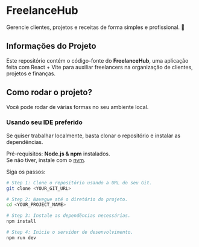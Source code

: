 # FreelanceHub

Gerencie clientes, projetos e receitas de forma simples e profissional. 🚀

## Informações do Projeto

Este repositório contém o código-fonte do **FreelanceHub**, uma aplicação feita com React + Vite para auxiliar freelancers na organização de clientes, projetos e finanças.

## Como rodar o projeto?

Você pode rodar de várias formas no seu ambiente local.

### Usando seu IDE preferido

Se quiser trabalhar localmente, basta clonar o repositório e instalar as dependências.

Pré-requisitos: **Node.js & npm** instalados.  
Se não tiver, instale com o [nvm](https://github.com/nvm-sh/nvm#installing-and-updating).

Siga os passos:

```sh
# Step 1: Clone o repositório usando a URL do seu Git.
git clone <YOUR_GIT_URL>

# Step 2: Navegue até o diretório do projeto.
cd <YOUR_PROJECT_NAME>

# Step 3: Instale as dependências necessárias.
npm install

# Step 4: Inicie o servidor de desenvolvimento.
npm run dev
